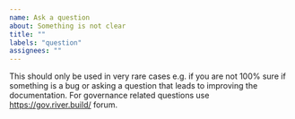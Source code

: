 ```yaml
---
name: Ask a question
about: Something is not clear
title: ""
labels: "question"
assignees: ""
---
```


This should only be used in very rare cases e.g. if you are not 100% sure if something is a bug or asking a question that leads to improving the documentation. For governance related questions use https://gov.river.build/ forum.
